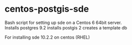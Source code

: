 centos-postgis-sde
==================

Bash script for setting up sde on a Centos 6 64bit server.  
Installs postgres 9.2 
installs postgis 2
creates a template db

For installing sde 10.2.2 on centos (RHEL) 
